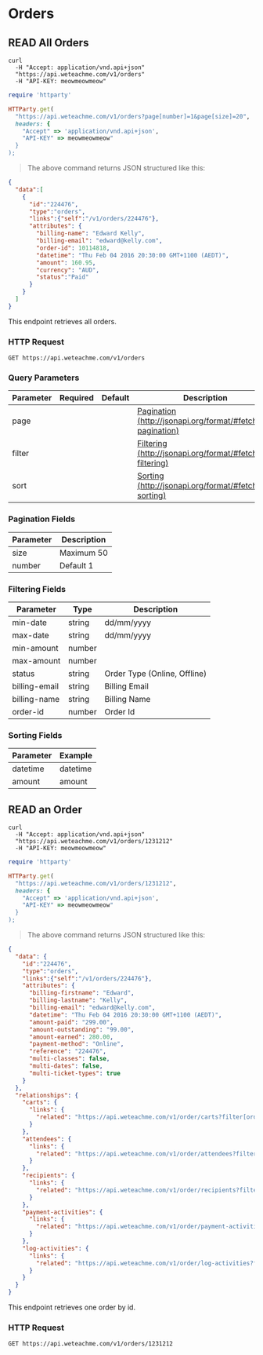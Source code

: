 # Orders

## READ All Orders

```shell
curl 
  -H "Accept: application/vnd.api+json" 
  "https://api.weteachme.com/v1/orders"
  -H "API-KEY: meowmeowmeow"
```

```ruby
require 'httparty'

HTTParty.get(
  "https://api.weteachme.com/v1/orders?page[number]=1&page[size]=20", 
  headers: {
    "Accept" => 'application/vnd.api+json', 
    "API-KEY" => meowmeowmeow"
  }
);

```

> The above command returns JSON structured like this:

```json
{
  "data":[
    {
      "id":"224476",
      "type":"orders",
      "links":{"self":"/v1/orders/224476"},
      "attributes": {
        "billing-name": "Edward Kelly",
        "billing-email": "edward@kelly.com",
        "order-id": 10114818,
        "datetime": "Thu Feb 04 2016 20:30:00 GMT+1100 (AEDT)",
        "amount": 160.95,
        "currency": "AUD",
        "status":"Paid"
      }
    }
  ]
}
```

This endpoint retrieves all orders.

### HTTP Request

`GET https://api.weteachme.com/v1/orders`

### Query Parameters

Parameter | Required | Default | Description
--------- | -------- | ------- | -----------
page      |          |         | [Pagination (http://jsonapi.org/format/#fetching-pagination)](http://jsonapi.org/format/#fetching-pagination)
filter    |          |         | [Filtering (http://jsonapi.org/format/#fetching-filtering)](http://jsonapi.org/format/#fetching-filtering)
sort      |          |         | [Sorting (http://jsonapi.org/format/#fetching-sorting)](http://jsonapi.org/format/#fetching-sorting)

### Pagination Fields

Parameter  | Description
---------- | -----------
size       | Maximum 50
number     | Default 1

### Filtering Fields

Parameter     | Type       |  Description
------------- | ---------- |  -----------
min-date      | string     |  dd/mm/yyyy
max-date      | string     |  dd/mm/yyyy
min-amount    | number     |  
max-amount    | number     |  
status        | string     |  Order Type (Online, Offline)
billing-email | string     |  Billing Email
billing-name  | string     |  Billing Name
order-id      | number     |  Order Id

### Sorting Fields

Parameter  | Example
---------- | -----------
datetime   | datetime | -datetime
amount     | amount | -amount


## READ an Order

```shell
curl 
  -H "Accept: application/vnd.api+json" 
  "https://api.weteachme.com/v1/orders/1231212"
  -H "API-KEY: meowmeowmeow"
```

```ruby
require 'httparty'

HTTParty.get(
  "https://api.weteachme.com/v1/orders/1231212", 
  headers: {
    "Accept" => 'application/vnd.api+json', 
    "API-KEY" => meowmeowmeow"
  }
);

```

> The above command returns JSON structured like this:

```json
{
  "data": {
    "id":"224476",
    "type":"orders",
    "links":{"self":"/v1/orders/224476"},
    "attributes": {
      "billing-firstname": "Edward",
      "billing-lastname": "Kelly",
      "billing-email": "edward@kelly.com",
      "datetime": "Thu Feb 04 2016 20:30:00 GMT+1100 (AEDT)",
      "amount-paid": "299.00",
      "amount-outstanding": "99.00",
      "amount-earned": 280.00,
      "payment-method": "Online",
      "reference": "224476",
      "multi-classes": false,
      "multi-dates": false,
      "multi-ticket-types": true
    }
  },
  "relationships": {
    "carts": {
      "links": {
        "related": "https://api.weteachme.com/v1/order/carts?filter[order-id]=224476"
      }
    },
    "attendees": {
      "links": {
        "related": "https://api.weteachme.com/v1/order/attendees?filter[order-id]=224476"
      }
    },
    "recipients": {
      "links": {
        "related": "https://api.weteachme.com/v1/order/recipients?filter[order-id]=224476"
      }
    },
    "payment-activities": {
      "links": {
        "related": "https://api.weteachme.com/v1/order/payment-activities?filter[order-id]=224476"
      }
    },
    "log-activities": {
      "links": {
        "related": "https://api.weteachme.com/v1/order/log-activities?filter[order-id]=224476"
      }
    }
  }
}
```

This endpoint retrieves one order by id.

### HTTP Request

`GET https://api.weteachme.com/v1/orders/1231212`

